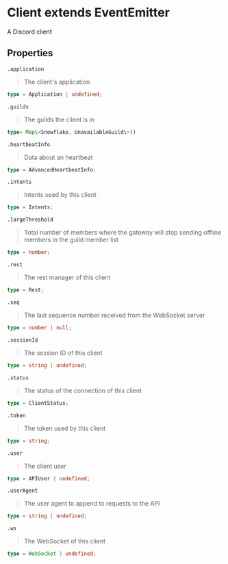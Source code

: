 # Client extends EventEmitter

A Discord client

## Properties

`.application`

> The client's application

```typescript
type = Application | undefined;
```

`.guilds`

> The guilds the client is in

```typescript
type= Map\<Snowflake, UnavailableGuild\>()
```

`.heartbeatInfo`

> Data about an heartbeat

```typescript
type = AdvancedHeartbeatInfo;
```

`.intents`

> Intents used by this client

```typescript
type = Intents;
```

`.largeThreshold`

> Total number of members where the gateway will stop sending offline members in the guild member list

```typescript
type = number;
```

`.rest`

> The rest manager of this client

```typescript
type = Rest;
```

`.seq`

> The last sequence number received from the WebSocket server

```typescript
type = number | null;
```

`.sessionId`

> The session ID of this client

```typescript
type = string | undefined;
```

`.status`

> The status of the connection of this client

```typescript
type = ClientStatus;
```

`.token`

> The token used by this client

```typescript
type = string;
```

`.user`

> The client user

```typescript
type = APIUser | undefined;
```

`.userAgent`

> The user agent to append to requests to the API

```typescript
type = string | undefined;
```

`.ws`

> The WebSocket of this client

```typescript
type = WebSocket | undefined;
```
